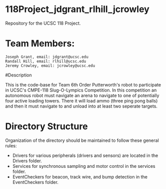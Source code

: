 # 118Project_jdgrant_rlhill_jcrowley
Repository for the UCSC 118 Project. 

# Team Members:

	Joseph Grant, email: jdgrant@ucsc.edu
	Randall Hill, email: rlhill@ucsc.edu
	Jeremy Crowley, email: jcrowley@ucsc.edu

#Description

This is the code-base for Team 6th Order Putterworth's robot to participate in UCSC's CMPE-118 Slug-O-Lympics Competition.
In this competition an autonomous robot must navigate an arena to navigate to one of potentially four active loading 
towers. There it will load ammo (three ping pong balls) and then it must navigate to and unload into at least two seperate targets.

# Directory Structure
Organization of the directory should be maintained to follow these general rules: 
* Drivers for various peripherals (drivers and sensors) are located in the Drivers folder. 
* Services for synchronous sampling and motor control in the services folder.
* EventCheckers for beacon, track wire, and bump detection in the EventCheckers folder.

